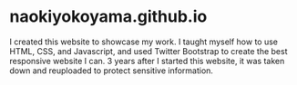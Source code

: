 # naokiyokoyama.github.io
I created this website to showcase my work. I taught myself how to use HTML, CSS, and Javascript, and used Twitter Bootstrap to create the best responsive website I can. 3 years after I started this website, it was taken down and reuploaded to protect sensitive information.
